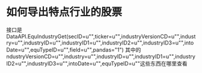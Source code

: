 # 如何导出特点行业的股票 

接口是DataAPI.EquIndustryGet(secID=u"",ticker=u"",industryVersionCD=u"",industry=u"",industryID=u"",industryID1=u"",industryID2=u"",industryID3=u"",intoDate=u"",equTypeID=u"",field=u"",pandas="1")
其中的ndustryVersionCD=u"",industry=u"",industryID=u"",industryID1=u"",industryID2=u"",industryID3=u"",intoDate=u"",equTypeID=u""这些东西在哪里查看